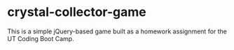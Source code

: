 # crystal-collector-game
This is a simple jQuery-based game built as a homework assignment for the UT Coding Boot Camp.
